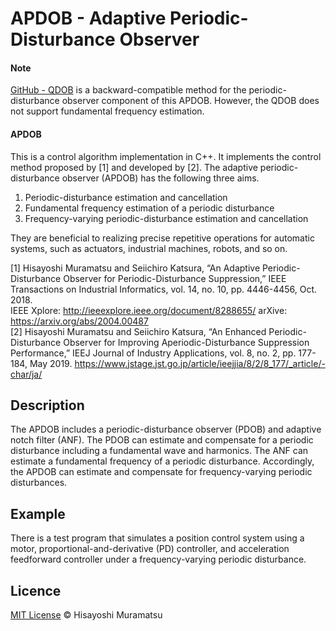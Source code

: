 # APDOB - Adaptive Periodic-Disturbance Observer
#### Note

[GitHub - QDOB](https://github.com/HisayoshiMuramatsu/QDOB) is a backward-compatible method for the periodic-disturbance observer component of this APDOB. However, the QDOB does not support fundamental frequency estimation.

#### APDOB

This is a control algorithm implementation in C++. It implements the control method proposed by [1] and developed by [2]. The adaptive periodic-disturbance observer (APDOB) has the following three aims.

1. Periodic-disturbance estimation and cancellation
2. Fundamental frequency estimation of a periodic disturbance
3. Frequency-varying periodic-disturbance estimation and cancellation

They are beneficial to realizing precise repetitive operations for automatic systems, such as actuators, industrial machines, robots, and so on.

[1] Hisayoshi Muramatsu and Seiichiro Katsura, “An Adaptive Periodic-Disturbance Observer for Periodic-Disturbance Suppression,” IEEE Transactions on Industrial Informatics, vol. 14, no. 10, pp. 4446-4456, Oct. 2018.  
IEEE Xplore: http://ieeexplore.ieee.org/document/8288655/
arXive: https://arxiv.org/abs/2004.00487  
[2] Hisayoshi Muramatsu and Seiichiro Katsura, “An Enhanced Periodic-Disturbance Observer for Improving Aperiodic-Disturbance Suppression Performance,” IEEJ Journal of Industry Applications, vol. 8, no. 2, pp. 177-184, May 2019. https://www.jstage.jst.go.jp/article/ieejjia/8/2/8_177/_article/-char/ja/

## Description

The APDOB includes a periodic-disturbance observer (PDOB) and adaptive notch filter (ANF). The PDOB can estimate and compensate for a periodic disturbance including a fundamental wave and harmonics. The ANF can estimate a fundamental frequency of a periodic disturbance. Accordingly, the APDOB can estimate and compensate for frequency-varying periodic disturbances.

## Example

There is a test program that simulates a position control system using a motor, proportional-and-derivative (PD) controller, and acceleration feedforward controller under a frequency-varying periodic disturbance.

## Licence

[MIT License](https://github.com/HisayoshiMuramatsu/APDOB/blob/master/LICENSE) © Hisayoshi Muramatsu
